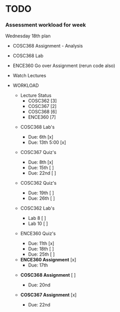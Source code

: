 # TODO

### Assessment workload for week

Wednesday 18th plan

- COSC368 Assignment - Analysis
- COSC368 Lab
- ENCE360 Go over Assignment (rerun code also)
- Watch Lectures

- WORKLOAD

  - Lecture Status
    * COSC362          [3]
    * COSC367          [2]
    * COSC368          [6]
    * ENCE360          [7]

  * COSC368 Lab's
    * Due: 6th         [x]
    * Due: 13th 5:00   [x]

  * COSC367 Quiz's
    * Due: 8th         [x]
    * Due: 15th        [ ]
    * Due: 22nd        [ ]

  * COSC362 Quiz's
    * Due: 19th        [ ]
    * Due: 26th        [ ]

  * COSC362 Lab's
    * Lab 8            [ ]
    * Lab 10           [ ]

  * ENCE360 Quiz's
    * Due: 11th        [x]
    * Due: 18th        [ ]
    * Due: 25th        [ ]

  - **ENCE360 Assignment** [x]
    * Due: 17th

  * **COSC368 Assignment** [ ]
    * Due: 20nd

  * **COSC367 Assignment** [x]
    * Due: 22nd
